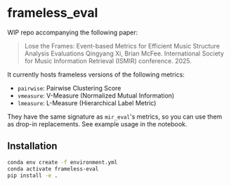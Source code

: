# frameless_eval

WIP repo accompanying the following paper:
> Lose the Frames: Event-based Metrics for Efficient Music Structure Analysis Evaluations
> Qingyang Xi, Brian McFee. International Society for Music Information Retrieval (ISMIR) conference. 2025.


It currently hosts frameless versions of the following metrics:
- `pairwise`: Pairwise Clustering Score
- `vmeasure`: V-Measure (Normalized Mutual Information)
- `lmeasure`: L-Measure (Hierarchical Label Metric)

They have the same signature as `mir_eval`'s metrics, so you can use them as drop-in replacements.
See example usage in the notebook.

## Installation

```bash
conda env create -f environment.yml
conda activate frameless-eval
pip install -e .
```




